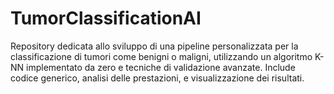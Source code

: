 # TumorClassificationAI
Repository dedicata allo sviluppo di una pipeline personalizzata per la classificazione di tumori come benigni o maligni, utilizzando un algoritmo K-NN implementato da zero e tecniche di validazione avanzate. Include codice generico, analisi delle prestazioni, e visualizzazione dei risultati.
